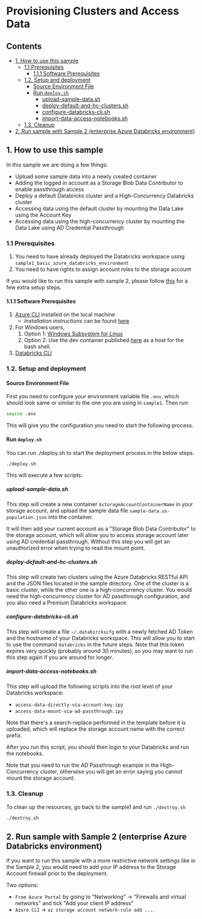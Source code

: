 # Provisioning Clusters and Access Data <!-- omit in toc -->

## Contents <!-- omit in toc -->

- [1. How to use this sample](#1-how-to-use-this-sample)
  - [1.1 Prerequisites](#11-prerequisites)
    - [1.1.1 Software Prerequisites](#111-software-prerequisites)
  - [1.2. Setup and deployment](#12-setup-and-deployment)
    - [Source Environment File](#source-environment-file)
    - [Run `deploy.sh`](#run-deploysh)
      - [upload-sample-data.sh](#upload-sample-datash)
      - [deploy-default-and-hc-clusters.sh](#deploy-default-and-hc-clusterssh)
      - [configure-databricks-cli.sh](#configure-databricks-clish)
      - [import-data-access-notebooks.sh](#import-data-access-notebookssh)
  - [1.3. Cleanup](#13-cleanup)
- [2. Run sample with Sample 2 (enterprise Azure Databricks environment)](#2-run-sample-with-sample-2-enterprise-azure-databricks-environment)

## 1. How to use this sample

In this sample we are doing a few things:

- Upload some sample data into a newly created container
- Adding the logged in account as a Storage Blob Data Contributor to enable passthrough access
- Deploy a default Databricks cluster and a High-Concurrency Databricks cluster
- Accessing data using the default cluster by mounting the Data Lake using the Account Key
- Accessing data using the high-concurrency cluster by mounting the Data Lake using AD Credential Passthrough

### 1.1 Prerequisites

1. You need to have already deployed the Databricks workspace using `sample1_basic_azure_databricks_environment`
2. You need to have rights to assign account roles to the storage account

If you would like to run this sample with sample 2, please follow
[this](#2-run-sample-with-sample-2-enterprise-azure-databricks-environment)
for a few extra setup steps.

#### 1.1.1 Software Prerequisites

1. [Azure CLI](https://docs.microsoft.com/en-us/cli/azure/) installed on the local machine
   - *Installation instructions* can be found [here](https://docs.microsoft.com/en-us/cli/azure/install-azure-cli)
1. For Windows users,
   1. Option 1: [Windows Subsystem for Linux](https://docs.microsoft.com/en-us/windows/wsl/install-win10)
   2. Option 2: Use the dev container published [here](./.devcontainer) as a host for the bash shell.
1. [Databricks CLI](https://docs.microsoft.com/en-us/azure/databricks/dev-tools/cli/)

### 1.2. Setup and deployment

#### Source Environment File

First you need to configure your environment variable file `.env`, which should look same
or similar to the one you are using in `sample1`. Then run:

```bash
source .env
```

This will give you the configuration you need to start the following process.

#### Run `deploy.sh`

You can run ./deploy.sh to start the deployment process in the below steps.

```bash
./deploy.sh
```

This will execute a few scripts:

##### upload-sample-data.sh

This step will create a new container `$storageAccountContainerName` in your storage account,
and upload the sample data file `sample-data.us-population.json` into the container.

It will then add your current account as a "Storage Blob Data Contributor" to the storage
account, which will allow you to access storage account later using AD credential passthrough.
Without this step you will get an unauthorized error when trying to read the mount point.

##### deploy-default-and-hc-clusters.sh

This step will create two clusters using the Azure Databricks RESTful API and the JSON files
located in the sample directory. One of the cluster is a basic cluster, while the other one
is a high-concurrency cluster. You would need the high-concurrency cluster for AD passthrough
configuration, and you also need a Premium Databricks workspace.

##### configure-databricks-cli.sh

This step will create a file `~/.databirckscfg` with a newly fetched AD Token and the hostname
of your Databricks workspace. This will allow you to start to use the command `databricks` in the
future steps. Note that this token expires very quickly (probably around 30 minutes), so you
may want to run this step again if you are around for longer.

##### import-data-access-notebooks.sh

This step will upload the following scripts into the root level of your Databricks workspace:

- `access-data-directly-via-account-key.ipy`
- `access-data-mount-via-ad-passthrough.ipy`

Note that there's a search-replace performed in the template before it is uploaded, which will
replace the storage account name with the correct prefix.

After you run this script, you should then login to your Databricks and run the notebooks.

Note that you need to run the AD Passthrough example in the High-Concurrency cluster, otherwise
you will get an error saying you cannot mount the storage account.

### 1.3. Cleanup

To clean up the resources, go back to the sample1 and run `./destroy.sh`

```bash
./destroy.sh
```

## 2. Run sample with Sample 2 (enterprise Azure Databricks environment)

If you want to run this sample with a more restrictive network settings like in the Sample 2,
you would need to add your IP address to the Storage Account firewall prior to the deployment.

Two options:

- `From Azure Portal` by going to "Networking" -> "Firewalls and virtual networks" and tick "Add your client IP address"
- `Azure CLI` -> `az storage account network-rule add ...`.
